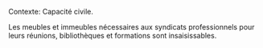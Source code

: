 Contexte: Capacité civile.

Les meubles et immeubles nécessaires aux syndicats professionnels pour leurs réunions, bibliothèques et formations sont insaisissables.
